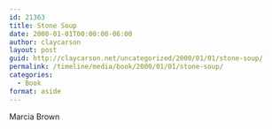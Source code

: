 ```yaml
---
id: 21363
title: Stone Soup
date: 2000-01-01T00:00:00-06:00
author: claycarson
layout: post
guid: http://claycarson.net/uncategorized/2000/01/01/stone-soup/
permalink: /timeline/media/book/2000/01/01/stone-soup/
categories:
  - Book
format: aside
---
```

<div class="media-details"></div>

<div class="media-creator">Marcia Brown</div>

<div class="media-rating"></div>